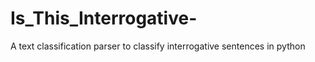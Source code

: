 # Is_This_Interrogative-
A text classification parser to classify interrogative sentences in python
